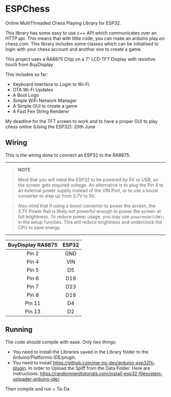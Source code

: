 # ESPChess
Online MultiThreaded Chess Playing Library for ESP32.

This library has some easy to use c++ API which communicates over an HTTP api. This means that with little code, you can make an arduino play on chess.com.
This library includes some classes which can be initialised to login with your chess account and another one to create a game. 

This project uses a RA8875 Chip on a 7" LCD TFT Display with resistive touch from BuyDisplay.

This includes so far:
 - Keyboard Interface to Login to Wi-Fi
 - OTA Wi-Fi Updates
 - A Boot Logo
 - Simple WiFi Network Manager
 - A Simple GUI to create a game
 - A Fast Fen String Renderer

My deadline for the TFT screen to work and to have a proper GUI to play chess online (Using the ESP32): 20th June

## Wiring

This is the wiring done to connect an ESP32 to the RA8875. 

---
> **NOTE**
> 
> Mind that you will need the ESP32 to be powered by 5V or USB, so the screen gets required voltage. An alternative is to plug the Pin 4 to an external power supply instead of the VIN Port, or to use a boost converter to step up from 3.7V to 5V.

> Also mind that if using a boost converter to power the screen, the 3.7V Power Rail is likely not powerful enough to power the screen at full brightness. To reduce power usage, you may use `powermode(LOW);` in the setup function. This will reduce brightness and underclock the CPU to save energy.

---

| BuyDisplay RA8875 | ESP32 |
|:-------------:|:-------------:|
| Pin 2         |      GND      |
| Pin 4         |      VIN       |
| Pin 5         |      D5       |
| Pin 6         |      D19      |
| Pin 7         |      D23      |
| Pin 8         |      D18      |
| Pin 11        |      D4       |
| Pin 13        |      D2       |

## Running

The code should compile with ease. Only two things:
- You need to install the Libraries saved in the Library folder to the Arduino/Platformio IDE/plugin.
- You need to install https://github.com/me-no-dev/arduino-esp32fs-plugin. In order to Upload the Spiff from the Data Folder. Here are instructions: https://randomnerdtutorials.com/install-esp32-filesystem-uploader-arduino-ide/.

Then compile and run + Ta-Da



